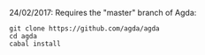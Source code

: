24/02/2017: Requires the "master" branch of Agda:

```
git clone https://github.com/agda/agda
cd agda
cabal install
```



